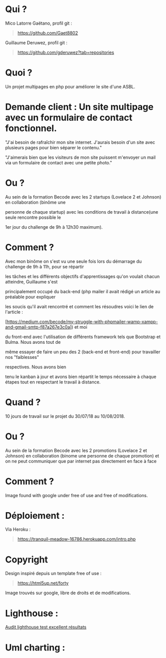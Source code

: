 
# Qui ?
Mico Latorre Gaëtano, profil git : 
> https://github.com/Gaet8802

Guillaume Deruwez, profil git :
> https://github.com/gderuwez?tab=repositories

# Quoi ?

Un projet multipages en php pour améliorer le site d'une ASBL.

# Demande client : Un site multipage avec un formulaire de contact fonctionnel.

"J'ai besoin de rafraîchir mon site internet. J'aurais besoin d'un site avec plusieurs pages pour bien séparer le contenu."

"J'aimerais bien que les visiteurs de mon site puissent m'envoyer un mail via un formulaire de contact avec une petite photo."

# Ou ?

Au sein de la formation Becode avec les 2 startups (Lovelace 2 et Johnson) en collaboration (binôme une

personne de chaque startup) avec les conditions de travail à distance(une seule rencontre possible le

1er jour du challenge de 9h à 12h30 maximum).

# Comment ?

Avec mon binôme on s'est vu une seule fois lors du démarrage du challenge de 9h à 11h, pour se répartir 

les tâches et les différents objectifs d'apprentissages qu'on voulait chacun atteindre, Guillaume s'est 

principalement occupé du back-end (php mailer il avait rédigé un article au préalable pour expliquer 

les soucis qu'il avait rencontré et comment les résoudres voici le lien de l'article :

[https://medium.com/becode/my-struggle-with-phpmailer-wamp-xampp-and-gmail-smtp-f87a267e3c0a]) et moi

du front-end avec l'utilisation de différents framework tels que Bootstrap et Bulma. Nous avons tout de 

même essayer de faire un peu des 2 (back-end et front-end) pour travailler nos "faiblesses" 

respectives. Nous avons bien 

tenu le kanban à jour et avons bien répartit le temps nécessaire à chaque étapes tout en respectant le travail à distance.


# Quand ?

10 jours de travail sur le projet du 30/07/18 au 10/08/2018.

# Ou ?

Au sein de la formation Becode avec les 2 promotions (Lovelace 2 et Johnson) en collaboration (binome une personne de chaque promotion) et on ne peut communiquer que par internet pas directement en face à face

# Comment ?

Image found with google under free of use and free of modifications.

# Déploiement :

Via Heroku :

> https://tranquil-meadow-16786.herokuapp.com/intro.php

# Copyright

Design inspiré depuis un template free of use : 

> https://html5up.net/forty

Image trouvés sur google, libre de droits et de modifications.

# Lighthouse :

[Audit lighthouse test excellent résultats](https://github.com/Gaet8802/multipage-website-in-php/blob/gaetmico/lighthouse-multipages-php.png)

# Uml charting :

[](https://github.com/Gaet8802/multipage-website-in-php/blob/guillaume/assets/images/code2flow_c436e.svg)

